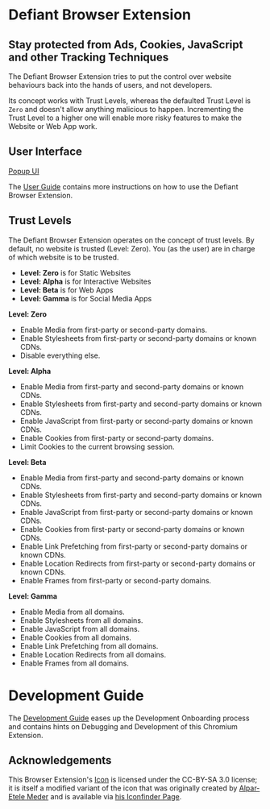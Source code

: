 
# Defiant Browser Extension

## Stay protected from Ads, Cookies, JavaScript and other Tracking Techniques

The Defiant Browser Extension tries to put the control over website
behaviours back into the hands of users, and not developers.

Its concept works with Trust Levels, whereas the defaulted Trust Level
is `Zero` and doesn't allow anything malicious to happen. Incrementing
the Trust Level to a higher one will enable more risky features to make
the Website or Web App work.


## User Interface

[Popup UI](/defiant/chrome/user-guide.png)

The [User Guide](/defiant/chrome/user-guide.html) contains more instructions
on how to use the Defiant Browser Extension.


## Trust Levels

The Defiant Browser Extension operates on the concept of trust levels.
By default, no website is trusted (Level: Zero). You (as the user) are
in charge of which website is to be trusted.

- **Level: Zero** is for Static Websites
- **Level: Alpha** is for Interactive Websites
- **Level: Beta** is for Web Apps
- **Level: Gamma** is for Social Media Apps

**Level: Zero**

- Enable Media from first-party or second-party domains.
- Enable Stylesheets from first-party or second-party domains or known CDNs.
- Disable everything else.

**Level: Alpha**

- Enable Media from first-party and second-party domains or known CDNs.
- Enable Stylesheets from first-party and second-party domains or known CDNs.
- Enable JavaScript from first-party or second-party domains or known CDNs.
- Enable Cookies from first-party or second-party domains.
- Limit Cookies to the current browsing session.

**Level: Beta**

- Enable Media from first-party and second-party domains or known CDNs.
- Enable Stylesheets from first-party and second-party domains or known CDNs.
- Enable JavaScript from first-party or second-party domains or known CDNs.
- Enable Cookies from first-party or second-party domains or known CDNs.
- Enable Link Prefetching from first-party or second-party domains or known CDNs.
- Enable Location Redirects from first-party or second-party domains or known CDNs.
- Enable Frames from first-party or second-party domains.

**Level: Gamma**

- Enable Media from all domains.
- Enable Stylesheets from all domains.
- Enable JavaScript from all domains.
- Enable Cookies from all domains.
- Enable Link Prefetching from all domains.
- Enable Location Redirects from all domains.
- Enable Frames from all domains.


# Development Guide

The [Development Guide](./guide/DEVELOPMENT.md) eases up the Development Onboarding
process and contains hints on Debugging and Development of this Chromium Extension.


## Acknowledgements

This Browser Extension's [Icon](./defiant/design/icon.svg) is licensed under the
CC-BY-SA 3.0 license; it is itself a modified variant of the icon that was originally
created by [Alpar-Etele Meder](https://dribbble.com/Pocike) and is available via
[his Iconfinder Page](https://www.iconfinder.com/pocike).

